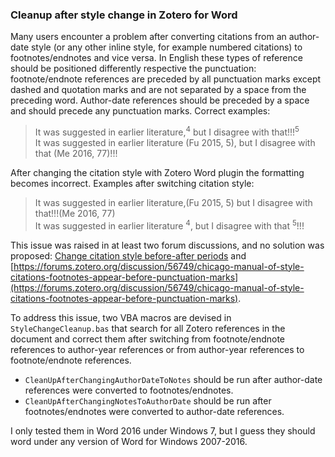 ### Cleanup after style change in Zotero for Word

Many users encounter a problem after converting citations from an author-date style (or any other inline style, for example numbered citations)  to footnotes/endnotes and vice versa. In English these types of reference should be positioned differently respective the punctuation: footnote/endnote references are preceded by all punctuation marks except dashed and quotation marks and are not separated by a space from the preceding word. Author-date references should be preceded by a space and should precede any punctuation marks. 
Correct examples: 
> It was suggested in earlier literature,<sup>4</sup> but I disagree with that!!!<sup>5</sup>   
> It was suggested in earlier literature (Fu 2015, 5), but I disagree with that (Me 2016, 77)!!!

After changing the citation style with Zotero Word plugin the formatting becomes incorrect.
Examples after switching citation style: 
> It was suggested in earlier literature,(Fu 2015, 5) but I disagree with that!!!(Me 2016, 77)   
> It was suggested in earlier literature <sup>4</sup>, but I disagree with that <sup>5</sup>!!!

This issue was raised in at least two forum discussions, and no solution was proposed:  [Change citation style before-after periods](https://forums.zotero.org/discussion/38758/change-citation-style-before-after-periods) and [https://forums.zotero.org/discussion/56749/chicago-manual-of-style-citations-footnotes-appear-before-punctuation-marks](https://forums.zotero.org/discussion/56749/chicago-manual-of-style-citations-footnotes-appear-before-punctuation-marks).

To address this issue, two VBA macros are devised in `StyleChangeCleanup.bas` that search for all Zotero references in the document and correct them after switching from footnote/endnote references  to author-year references or from author-year references  to footnote/endnote references.

* `CleanUpAfterChangingAuthorDateToNotes` should be run after author-date references were converted to footnotes/endnotes.  
* `CleanUpAfterChangingNotesToAuthorDate` should be run after footnotes/endnotes were converted to author-date references.

I only tested them in Word 2016 under Windows 7, but I guess they should word under any version of Word for Windows 2007-2016.
